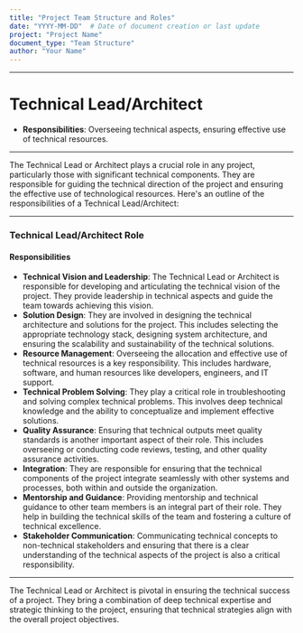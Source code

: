 ```yaml
---
title: "Project Team Structure and Roles"
date: "YYYY-MM-DD"  # Date of document creation or last update
project: "Project Name"
document_type: "Team Structure"
author: "Your Name"
---
```

---
# Technical Lead/Architect

- **Responsibilities**: Overseeing technical aspects, ensuring effective use of technical resources.

---
The Technical Lead or Architect plays a crucial role in any project, particularly those with significant technical components. They are responsible for guiding the technical direction of the project and ensuring the effective use of technological resources. Here's an outline of the responsibilities of a Technical Lead/Architect:

---

### Technical Lead/Architect Role

#### Responsibilities
- **Technical Vision and Leadership**: The Technical Lead or Architect is responsible for developing and articulating the technical vision of the project. They provide leadership in technical aspects and guide the team towards achieving this vision.
- **Solution Design**: They are involved in designing the technical architecture and solutions for the project. This includes selecting the appropriate technology stack, designing system architecture, and ensuring the scalability and sustainability of the technical solutions.
- **Resource Management**: Overseeing the allocation and effective use of technical resources is a key responsibility. This includes hardware, software, and human resources like developers, engineers, and IT support.
- **Technical Problem Solving**: They play a critical role in troubleshooting and solving complex technical problems. This involves deep technical knowledge and the ability to conceptualize and implement effective solutions.
- **Quality Assurance**: Ensuring that technical outputs meet quality standards is another important aspect of their role. This includes overseeing or conducting code reviews, testing, and other quality assurance activities.
- **Integration**: They are responsible for ensuring that the technical components of the project integrate seamlessly with other systems and processes, both within and outside the organization.
- **Mentorship and Guidance**: Providing mentorship and technical guidance to other team members is an integral part of their role. They help in building the technical skills of the team and fostering a culture of technical excellence.
- **Stakeholder Communication**: Communicating technical concepts to non-technical stakeholders and ensuring that there is a clear understanding of the technical aspects of the project is also a critical responsibility.

---

The Technical Lead or Architect is pivotal in ensuring the technical success of a project. They bring a combination of deep technical expertise and strategic thinking to the project, ensuring that technical strategies align with the overall project objectives.